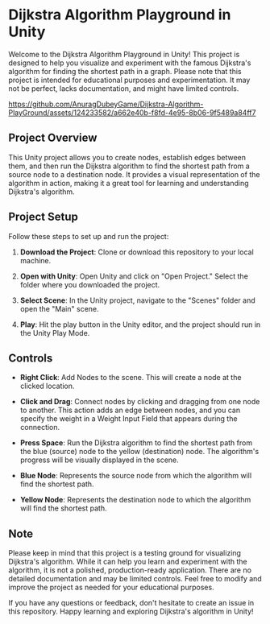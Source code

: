 # Dijkstra Algorithm Playground in Unity

Welcome to the Dijkstra Algorithm Playground in Unity! This project is designed to help you visualize and experiment with the famous Dijkstra's algorithm for finding the shortest path in a graph. Please note that this project is intended for educational purposes and experimentation. It may not be perfect, lacks documentation, and might have limited controls. 



https://github.com/AnuragDubeyGame/Dijkstra-Algorithm-PlayGround/assets/124233582/a662e40b-f8fd-4e95-8b06-9f5489a84ff7



## Project Overview

This Unity project allows you to create nodes, establish edges between them, and then run the Dijkstra algorithm to find the shortest path from a source node to a destination node. It provides a visual representation of the algorithm in action, making it a great tool for learning and understanding Dijkstra's algorithm.

## Project Setup

Follow these steps to set up and run the project:

1. **Download the Project**: Clone or download this repository to your local machine.

2. **Open with Unity**: Open Unity and click on "Open Project." Select the folder where you downloaded the project.

3. **Select Scene**: In the Unity project, navigate to the "Scenes" folder and open the "Main" scene.

4. **Play**: Hit the play button in the Unity editor, and the project should run in the Unity Play Mode.

## Controls

- **Right Click**: Add Nodes to the scene. This will create a node at the clicked location.

- **Click and Drag**: Connect nodes by clicking and dragging from one node to another. This action adds an edge between nodes, and you can specify the weight in a Weight Input Field that appears during the connection.

- **Press Space**: Run the Dijkstra algorithm to find the shortest path from the blue (source) node to the yellow (destination) node. The algorithm's progress will be visually displayed in the scene.

- **Blue Node**: Represents the source node from which the algorithm will find the shortest path.

- **Yellow Node**: Represents the destination node to which the algorithm will find the shortest path.

## Note

Please keep in mind that this project is a testing ground for visualizing Dijkstra's algorithm. While it can help you learn and experiment with the algorithm, it is not a polished, production-ready application. There are no detailed documentation and may be limited controls. Feel free to modify and improve the project as needed for your educational purposes.

If you have any questions or feedback, don't hesitate to create an issue in this repository. Happy learning and exploring Dijkstra's algorithm in Unity!
